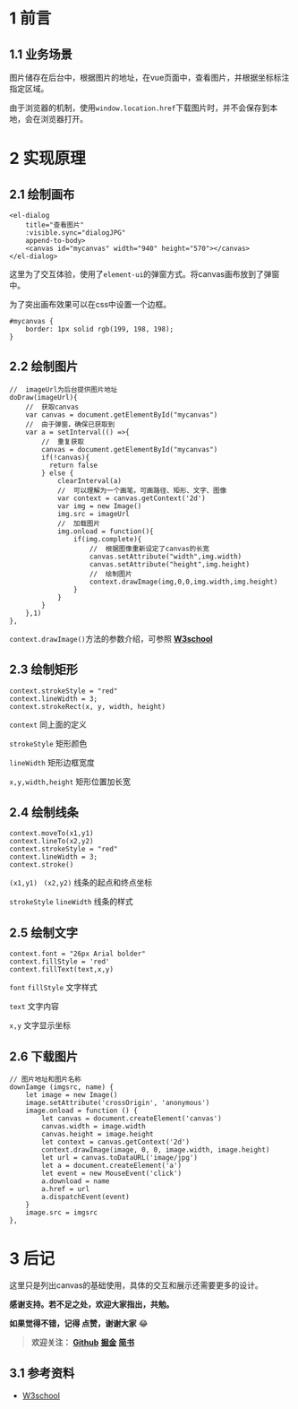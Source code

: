 # 1 前言
## 1.1 业务场景
图片储存在后台中，根据图片的地址，在vue页面中，查看图片，并根据坐标标注指定区域。

由于浏览器的机制，使用`window.location.href`下载图片时，并不会保存到本地，会在浏览器打开。

# 2 实现原理
## 2.1 绘制画布
```
<el-dialog
    title="查看图片"
    :visible.sync="dialogJPG"
    append-to-body>
    <canvas id="mycanvas" width="940" height="570"></canvas>
</el-dialog>
```
这里为了交互体验，使用了`element-ui`的弹窗方式。将canvas画布放到了弹窗中。

为了突出画布效果可以在css中设置一个边框。
```
#mycanvas {
    border: 1px solid rgb(199, 198, 198);
}
```
## 2.2 绘制图片
```
//  imageUrl为后台提供图片地址
doDraw(imageUrl){
    //  获取canvas
    var canvas = document.getElementById("mycanvas")
    //  由于弹窗，确保已获取到
    var a = setInterval(() =>{
        //  重复获取
        canvas = document.getElementById("mycanvas")
        if(!canvas){
          return false
        } else {
            clearInterval(a)
            //  可以理解为一个画笔，可画路径、矩形、文字、图像
            var context = canvas.getContext('2d')
            var img = new Image()
            img.src = imageUrl
            //  加载图片
            img.onload = function(){
                if(img.complete){
                    //  根据图像重新设定了canvas的长宽
                    canvas.setAttribute("width",img.width)
                    canvas.setAttribute("height",img.height)
                    //  绘制图片
                    context.drawImage(img,0,0,img.width,img.height)
                }
            }
        }
    },1)
},
```
`context.drawImage()`方法的参数介绍，可参照 [**W3school**](http://www.w3school.com.cn/html5/canvas_drawimage.asp)

## 2.3 绘制矩形
```
context.strokeStyle = "red"
context.lineWidth = 3;
context.strokeRect(x, y, width, height)
```
`context` 同上面的定义

`strokeStyle` 矩形颜色

`lineWidth` 矩形边框宽度

`x,y,width,height` 矩形位置加长宽

## 2.4 绘制线条
```
context.moveTo(x1,y1) 
context.lineTo(x2,y2)
context.strokeStyle = "red"
context.lineWidth = 3;
context.stroke()
```
`(x1,y1) ` `(x2,y2)` 线条的起点和终点坐标

`strokeStyle` `lineWidth` 线条的样式

## 2.5 绘制文字
```
context.font = "26px Arial bolder"
context.fillStyle = 'red'
context.fillText(text,x,y)
```
`font` `fillStyle` 文字样式

`text` 文字内容

`x,y` 文字显示坐标

## 2.6 下载图片

```
// 图片地址和图片名称
downIamge (imgsrc, name) { 
    let image = new Image()
    image.setAttribute('crossOrigin', 'anonymous')
    image.onload = function () {
        let canvas = document.createElement('canvas')
        canvas.width = image.width
        canvas.height = image.height
        let context = canvas.getContext('2d')
        context.drawImage(image, 0, 0, image.width, image.height)
        let url = canvas.toDataURL('image/jpg') 
        let a = document.createElement('a')
        let event = new MouseEvent('click')
        a.download = name
        a.href = url
        a.dispatchEvent(event)
    }
    image.src = imgsrc
},
```
# 3 后记
这里只是列出canvas的基础使用，具体的交互和展示还需要更多的设计。

**感谢支持。若不足之处，欢迎大家指出，共勉。**

**如果觉得不错，记得 点赞，谢谢大家** 😂 

> **欢迎关注：** [**Github**](https://github.com/xrkffgg/Tools) [**掘金**](https://juejin.im/user/59c369496fb9a00a4843a3e2/posts) [**简书**](https://www.jianshu.com/u/4ca4daac5890)
## 3.1 参考资料
- [W3school](http://www.w3school.com.cn/tags/tag_canvas.asp)